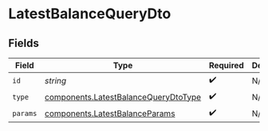 # LatestBalanceQueryDto


## Fields

| Field                                                                                        | Type                                                                                         | Required                                                                                     | Description                                                                                  |
| -------------------------------------------------------------------------------------------- | -------------------------------------------------------------------------------------------- | -------------------------------------------------------------------------------------------- | -------------------------------------------------------------------------------------------- |
| `id`                                                                                         | *string*                                                                                     | :heavy_check_mark:                                                                           | N/A                                                                                          |
| `type`                                                                                       | [components.LatestBalanceQueryDtoType](../../models/components/latestbalancequerydtotype.md) | :heavy_check_mark:                                                                           | N/A                                                                                          |
| `params`                                                                                     | [components.LatestBalanceParams](../../models/components/latestbalanceparams.md)             | :heavy_check_mark:                                                                           | N/A                                                                                          |